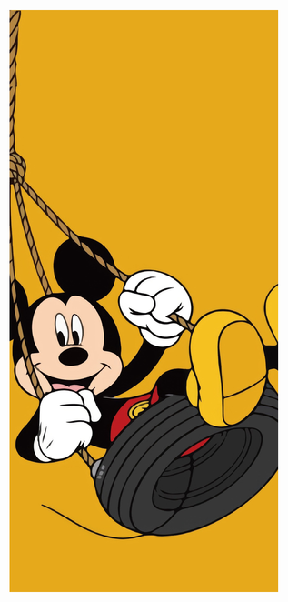 
![My Image](https://github.com/ramparshad/calling_app/raw/ffd72f52ca33cea5420c253d58314b6169a0e386/IMG_3876.JPG)
